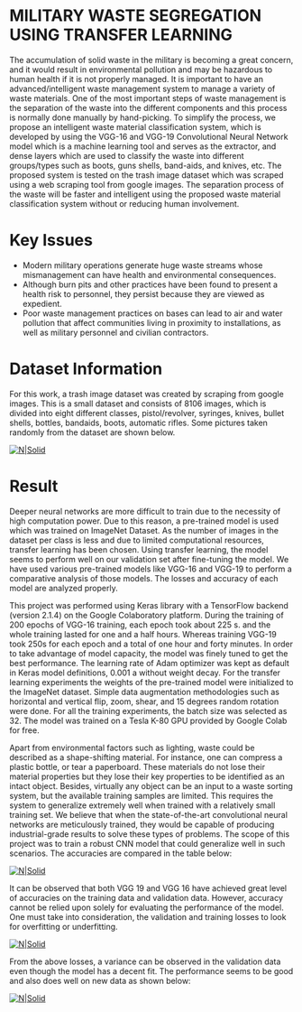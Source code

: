 # MILITARY WASTE SEGREGATION USING TRANSFER LEARNING




The accumulation of solid waste in the military is becoming a great concern, and it would result in environmental pollution and may be hazardous to human health if it is not properly managed. It is important to have an advanced/intelligent waste management system to manage a variety of waste materials. One of the most important steps of waste management is the separation of the waste into the different components and this process is normally done manually by hand-picking. To simplify the process, we propose an intelligent waste material classification system, which is developed by using the VGG-16 and VGG-19 Convolutional Neural Network model which is a machine learning tool and serves as the extractor, and dense layers which are used to classify the waste into different groups/types such as boots, guns shells, band-aids, and knives, etc. The proposed system is tested on the trash image dataset which was scraped using a web scraping tool from google images. The separation process of the waste will be faster and intelligent using the proposed waste material classification system without or reducing human involvement.

# Key Issues

  - Modern military operations generate huge waste streams whose mismanagement can have health and environmental consequences.
  - Although burn pits and other practices have been found to present a health risk to personnel, they persist because they are viewed as expedient.
  - Poor waste management practices on bases can lead to air and water pollution that affect communities living in proximity to installations, as well as military personnel and civilian contractors.




# Dataset Information
For this work, a trash image dataset was created by scraping from google images. This is a small dataset and consists of 8106 images, which is divided into eight different classes, pistol/revolver, syringes, knives, bullet shells, bottles, bandaids, boots, automatic rifles.  Some pictures taken randomly from the dataset are shown below.

[![N|Solid](https://i.ibb.co/3smP0Kq/s1.png)](www.google.com)

# Result
Deeper neural networks are more difficult to train due to the necessity of high computation power. Due to this reason, a pre-trained model is used which was trained on ImageNet Dataset. As the number of images in the dataset per class is less and due to limited computational resources, transfer learning has been chosen. Using transfer learning, the model seems to perform well on our validation set after fine-tuning the model. We have used various pre-trained models like VGG-16 and VGG-19 to perform a comparative analysis of those models. The losses and accuracy of each model are analyzed properly. 

This project was performed using Keras library with a TensorFlow backend (version 2.1.4) on the Google Colaboratory platform. During the training of 200 epochs of VGG-16 training, each epoch took about 225 s. and the whole training lasted for one and a half hours. Whereas training VGG-19 took 250s for each epoch and a total of one hour and forty minutes.
 In order to take advantage of model capacity, the model was finely tuned to get the best performance. The learning rate of Adam optimizer was kept as default in Keras model definitions, 0.001 a without weight decay. For the transfer learning experiments the weights of the pre-trained model were initialized to the ImageNet dataset. Simple data augmentation methodologies such as horizontal and vertical flip, zoom, shear, and 15 degrees random rotation were done. For all the training experiments, the batch size was selected as 32. The model was trained on a Tesla K-80 GPU provided by Google Colab for free.

Apart from environmental factors such as lighting, waste could be described as a shape-shifting material. For instance, one can compress a plastic bottle, or tear a paperboard. These materials do not lose their material properties but they lose their key properties to be identified as an intact object. Besides, virtually any object can be an input to a waste sorting system, but the available training samples are limited. This requires the system to generalize extremely well when trained with a relatively small training set. We believe that when the state-of-the-art convolutional neural networks are meticulously trained, they would be capable of producing industrial-grade results to solve these types of problems. The scope of this project was to train a robust CNN model that could generalize well in such scenarios. The accuracies are compared in the table below:

[![N|Solid](https://i.ibb.co/qr3Csv4/s2.png)](www.google.com)

It can be observed that both VGG 19 and VGG 16 have achieved great level of accuracies on the training data and validation data. However, accuracy cannot be relied upon solely for evaluating the performance of the model. One must take into consideration, the validation and training losses to look for overfitting or underfitting. 

[![N|Solid](https://i.ibb.co/hRZwyV9/s3.png)](www.google.com)

From the above losses, a variance can be observed in the validation data even though the model has a decent fit. The performance seems to be good and also does well on new data as shown below:

[![N|Solid](https://i.ibb.co/WtsVyTy/s6.png)](www.google.com)

